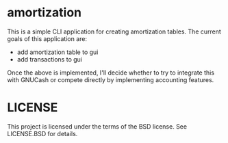 amortization
============

This is a simple CLI application for creating amortization tables. The current goals of this application are:

- add amortization table to gui
- add transactions to gui

Once the above is implemented, I'll decide whether to try to integrate this with GNUCash or compete directly by implementing accounting features.

LICENSE
=======

This project is licensed under the terms of the BSD license. See LICENSE.BSD for details.
